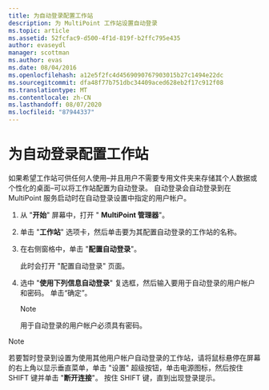 ```yaml
---
title: 为自动登录配置工作站
description: 为 MultiPoint 工作站设置自动登录
ms.topic: article
ms.assetid: 52fcfac9-d500-4f1d-819f-b2ffc795e435
author: evaseydl
manager: scottman
ms.author: evas
ms.date: 08/04/2016
ms.openlocfilehash: a12e5f2fc4d4569090767903015b27c1494e22dc
ms.sourcegitcommit: dfa48f77b751dbc34409aced628eb2f17c912f08
ms.translationtype: MT
ms.contentlocale: zh-CN
ms.lasthandoff: 08/07/2020
ms.locfileid: "87944337"
---
```

# <a name="configure-stations-for-automatic-logon"></a>为自动登录配置工作站
如果希望工作站可供任何人使用–并且用户不需要专用文件夹来存储其个人数据或个性化的桌面–可以将工作站配置为自动登录。 自动登录会自动登录到在 MultiPoint 服务启动时在自动登录设置中指定的用户帐户。

1.  从 "**开始**" 屏幕中，打开 " **MultiPoint 管理器**"。

2.  单击 "**工作站**" 选项卡，然后单击要为其配置自动登录的工作站的名称。

3.  在右侧窗格中，单击 "**配置自动登录**"。

    此时会打开 "配置自动登录" 页面。

4.  选中 "**使用下列信息自动登录**" 复选框，然后输入要用于自动登录的用户帐户和密码。 单击“确定”。

    > [!NOTE]
    > 用于自动登录的用户帐户必须具有密码。

> [!NOTE]
> 若要暂时登录到设置为使用其他用户帐户自动登录的工作站，请将鼠标悬停在屏幕的右上角以显示垂直菜单，单击 "设置" 超级按钮，单击电源图标，然后按住 SHIFT 键并单击 "**断开连接**"。 按住 SHIFT 键，直到出现登录提示。